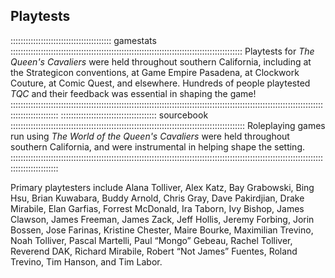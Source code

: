## Playtests

:::::::::::::::::::::::::::::::::::::::: gamestats ::::::::::::::::::::::::::::::::::::::::::::::::::::::::::::::::::::::::::::::::::::::::::::
Playtests for *The Queen's Cavaliers* were held throughout southern California, including at the Strategicon conventions, 
at Game Empire Pasadena, at Clockwork Couture, at Comic Quest, and elsewhere. 
Hundreds of people playtested *TQC* and their feedback was essential in shaping the game!
:::::::::::::::::::::::::::::::::::::::::::::::::::::::::::::::::::::::::::::::::::::::::::::::::::::::::::::::::::::::::::::::::::::::::::::::
:::::::::::::::::::::::::::::::::::::: sourcebook :::::::::::::::::::::::::::::::::::::::::::::::::::::::::::::::::::::::::::::::::::::::::::::
Roleplaying games run using *The World of the Queen's Cavaliers* were held throughout southern California, and were instrumental in
helping shape the setting.
:::::::::::::::::::::::::::::::::::::::::::::::::::::::::::::::::::::::::::::::::::::::::::::::::::::::::::::::::::::::::::::::::::::::::::::::

Primary playtesters include Alana Tolliver, Alex Katz, Bay Grabowski, Bing Hsu, Brian Kuwabara, Buddy Arnold, Chris Gray, Dave Pakirdjian, Drake Mirabile,
Elan Garfias, Forrest McDonald, Ira Taborn, Ivy Bishop, James Clawson, James Freeman, James Zack, Jeff Hollis, Jeremy Forbing,
Jorin Bossen, Jose Farinas, Kristine Chester, Maire Bourke, Maximilian Trevino, Noah Tolliver, Pascal Martelli, Paul “Mongo” Gebeau,
Rachel Tolliver, Reverend DAK, Richard Mirabile, Robert “Not James” Fuentes, Roland Trevino, Tim Hanson, and Tim Labor.


